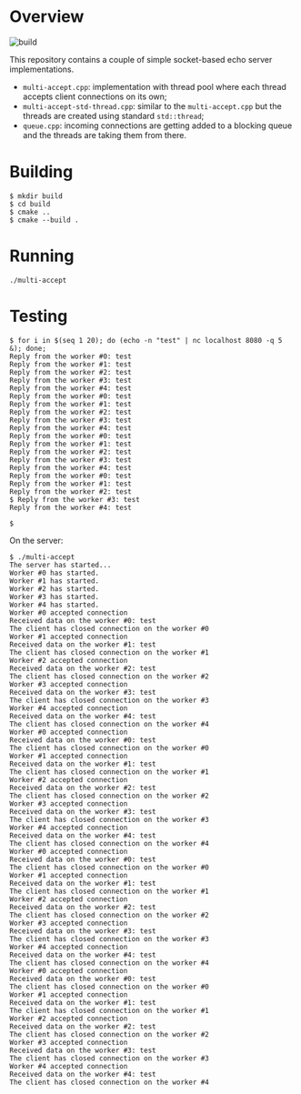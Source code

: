 # Overview

![build](https://github.com/kvirund/server/actions/workflows/main.yml/badge.svg)

This repository contains a couple of simple socket-based echo server implementations.

* `multi-accept.cpp`: implementation with thread pool where each thread accepts client connections on its own;
* `multi-accept-std-thread.cpp`: similar to the `multi-accept.cpp` but the threads are created using standard `std::thread`;
* `queue.cpp`: incoming connections are getting added to a blocking queue and the threads are taking them from there.

# Building

```
$ mkdir build
$ cd build
$ cmake ..
$ cmake --build .
```

# Running

```
./multi-accept
```

# Testing

```plain
$ for i in $(seq 1 20); do (echo -n "test" | nc localhost 8080 -q 5 &); done;
Reply from the worker #0: test
Reply from the worker #1: test
Reply from the worker #2: test
Reply from the worker #3: test
Reply from the worker #4: test
Reply from the worker #0: test
Reply from the worker #1: test
Reply from the worker #2: test
Reply from the worker #3: test
Reply from the worker #4: test
Reply from the worker #0: test
Reply from the worker #1: test
Reply from the worker #2: test
Reply from the worker #3: test
Reply from the worker #4: test
Reply from the worker #0: test
Reply from the worker #1: test
Reply from the worker #2: test
$ Reply from the worker #3: test
Reply from the worker #4: test

$
```

On the server:

```plain
$ ./multi-accept
The server has started...
Worker #0 has started.
Worker #1 has started.
Worker #2 has started.
Worker #3 has started.
Worker #4 has started.
Worker #0 accepted connection
Received data on the worker #0: test
The client has closed connection on the worker #0
Worker #1 accepted connection
Received data on the worker #1: test
The client has closed connection on the worker #1
Worker #2 accepted connection
Received data on the worker #2: test
The client has closed connection on the worker #2
Worker #3 accepted connection
Received data on the worker #3: test
The client has closed connection on the worker #3
Worker #4 accepted connection
Received data on the worker #4: test
The client has closed connection on the worker #4
Worker #0 accepted connection
Received data on the worker #0: test
The client has closed connection on the worker #0
Worker #1 accepted connection
Received data on the worker #1: test
The client has closed connection on the worker #1
Worker #2 accepted connection
Received data on the worker #2: test
The client has closed connection on the worker #2
Worker #3 accepted connection
Received data on the worker #3: test
The client has closed connection on the worker #3
Worker #4 accepted connection
Received data on the worker #4: test
The client has closed connection on the worker #4
Worker #0 accepted connection
Received data on the worker #0: test
The client has closed connection on the worker #0
Worker #1 accepted connection
Received data on the worker #1: test
The client has closed connection on the worker #1
Worker #2 accepted connection
Received data on the worker #2: test
The client has closed connection on the worker #2
Worker #3 accepted connection
Received data on the worker #3: test
The client has closed connection on the worker #3
Worker #4 accepted connection
Received data on the worker #4: test
The client has closed connection on the worker #4
Worker #0 accepted connection
Received data on the worker #0: test
The client has closed connection on the worker #0
Worker #1 accepted connection
Received data on the worker #1: test
The client has closed connection on the worker #1
Worker #2 accepted connection
Received data on the worker #2: test
The client has closed connection on the worker #2
Worker #3 accepted connection
Received data on the worker #3: test
The client has closed connection on the worker #3
Worker #4 accepted connection
Received data on the worker #4: test
The client has closed connection on the worker #4
```
